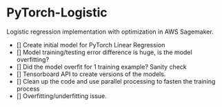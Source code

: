 # PyTorch-Logistic
Logistic regression implementation with optimization in AWS Sagemaker.

- [] Create initial model for PyTorch Linear Regression
- [] Model training/testing error difference is huge, is the model overfitting?
- [] Did the model overfit for 1 training example? Sanity check
- [] Tensorboard API to create versions of the models.
- [] Clean up the code and use parallel processing to fasten the training process
- [] Overfitting/underfitting issue.
